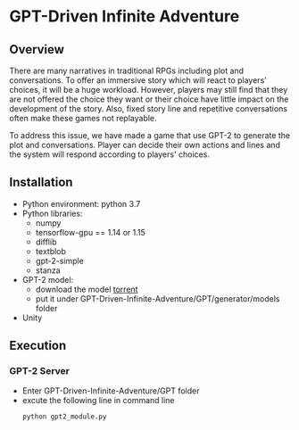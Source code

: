 # GPT-Driven Infinite Adventure
## Overview
There are many narratives in traditional RPGs including plot and conversations. To offer an immersive story which will react to players' choices, it will be a huge workload. However, players may still find that they are not offered the choice they want or their choice have little impact on the development of the story. Also, fixed story line and repetitive conversations often make these games not replayable.

To address this issue, we have made a game that use GPT-2 to generate the plot and conversations. Player can decide their own actions and lines and the system will respond according to players' choices.
## Installation
* Python environment: python 3.7
* Python libraries:
  * numpy
  * tensorflow-gpu == 1.14 or 1.15
  * difflib
  * textblob
  * gpt-2-simple
  * stanza
 * GPT-2 model: 
   * download the model [torrent](docs/gpt2_model.torrent)
   * put it under GPT-Driven-Infinite-Adventure/GPT/generator/models folder
 * Unity
## Execution
### GPT-2 Server
 * Enter GPT-Driven-Infinite-Adventure/GPT folder
 * excute the following line in command line
   ```
   python gpt2_module.py
   ```
 
